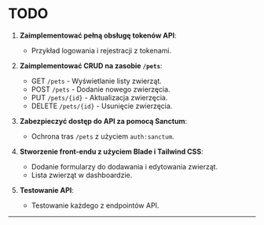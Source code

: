 # TODO

1. **Zaimplementować pełną obsługę tokenów API**:
   - Przykład logowania i rejestracji z tokenami.
   
2. **Zaimplementować CRUD na zasobie `/pets`**:
   - GET `/pets` - Wyświetlanie listy zwierząt.
   - POST `/pets` - Dodanie nowego zwierzęcia.
   - PUT `/pets/{id}` - Aktualizacja zwierzęcia.
   - DELETE `/pets/{id}` - Usunięcie zwierzęcia.
   
3. **Zabezpieczyć dostęp do API za pomocą Sanctum**:
   - Ochrona tras `/pets` z użyciem `auth:sanctum`.
   
4. **Stworzenie front-endu z użyciem Blade i Tailwind CSS**:
   - Dodanie formularzy do dodawania i edytowania zwierząt.
   - Lista zwierząt w dashboardzie.
   
5. **Testowanie API**:
   - Testowanie każdego z endpointów API.

---

